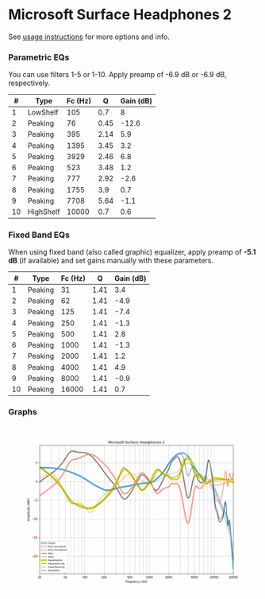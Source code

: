 # Microsoft Surface Headphones 2
See [usage instructions](https://github.com/jaakkopasanen/AutoEq#usage) for more options and info.

### Parametric EQs
You can use filters 1-5 or 1-10. Apply preamp of -6.9 dB or -6.9 dB, respectively.

|   # | Type      |   Fc (Hz) |    Q |   Gain (dB) |
|-----|-----------|-----------|------|-------------|
|   1 | LowShelf  |       105 | 0.7  |         8   |
|   2 | Peaking   |        76 | 0.45 |       -12.6 |
|   3 | Peaking   |       395 | 2.14 |         5.9 |
|   4 | Peaking   |      1395 | 3.45 |         3.2 |
|   5 | Peaking   |      3929 | 2.46 |         6.8 |
|   6 | Peaking   |       523 | 3.48 |         1.2 |
|   7 | Peaking   |       777 | 2.92 |        -2.6 |
|   8 | Peaking   |      1755 | 3.9  |         0.7 |
|   9 | Peaking   |      7708 | 5.64 |        -1.1 |
|  10 | HighShelf |     10000 | 0.7  |         0.6 |

### Fixed Band EQs
When using fixed band (also called graphic) equalizer, apply preamp of **-5.1 dB** (if available) and set gains manually with these parameters.

|   # | Type    |   Fc (Hz) |    Q |   Gain (dB) |
|-----|---------|-----------|------|-------------|
|   1 | Peaking |        31 | 1.41 |         3.4 |
|   2 | Peaking |        62 | 1.41 |        -4.9 |
|   3 | Peaking |       125 | 1.41 |        -7.4 |
|   4 | Peaking |       250 | 1.41 |        -1.3 |
|   5 | Peaking |       500 | 1.41 |         2.8 |
|   6 | Peaking |      1000 | 1.41 |        -1.3 |
|   7 | Peaking |      2000 | 1.41 |         1.2 |
|   8 | Peaking |      4000 | 1.41 |         4.9 |
|   9 | Peaking |      8000 | 1.41 |        -0.9 |
|  10 | Peaking |     16000 | 1.41 |         0.7 |

### Graphs
![](./Microsoft%20Surface%20Headphones%202.png)
